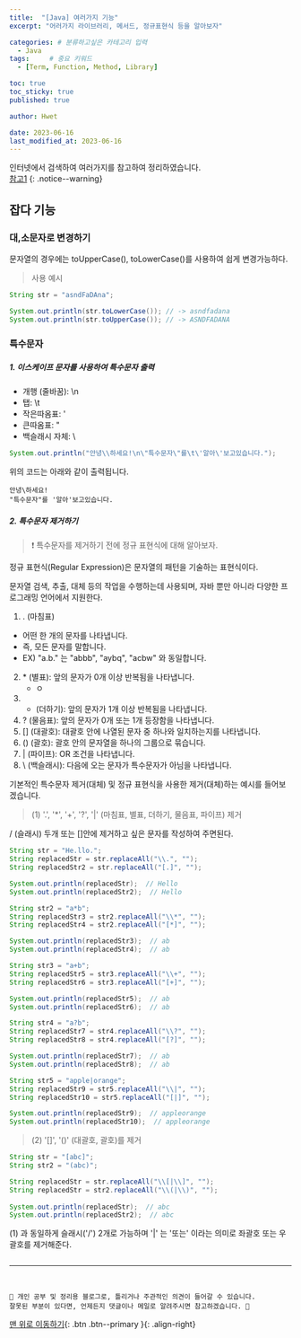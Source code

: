 ```yaml
---
title:  "[Java] 여러가지 기능"  
excerpt: "어러가지 라이브러리, 메서드, 정규표현식 등을 알아보자"

categories: # 분류하고싶은 카테고리 입력
  - Java
tags:     # 중요 키워드
  - [Term, Function, Method, Library]

toc: true
toc_sticky: true
published: true

author: Hwet

date: 2023-06-16
last_modified_at: 2023-06-16
---
```


인터넷에서 검색하여 여러가지를 참고하여 정리하였습니다.    
[참고1]()
{: .notice--warning}

## 잡다 기능

### 대,소문자로 변경하기

문자열의 경우에는 toUpperCase(), toLowerCase()를 사용하여 쉽게 변경가능하다.

> 사용 예시

```java
String str = "asndFaDAna";

System.out.println(str.toLowerCase()); // -> asndfadana
System.out.println(str.toUpperCase()); // -> ASNDFADANA
```

### 특수문자

##### 1. 이스케이프 문자를 사용하여 특수문자 출력

- 개행 (줄바꿈): \n
- 탭: \t
- 작은따옴표: '
- 큰따옴표: "
- 백슬래시 자체: \

```java 
System.out.println("안녕\\하세요!\n\"특수문자\"를\t\'알아\'보고있습니다.");
```

위의 코드는 아래와 같이 출력됩니다.

```
안녕\하세요!
"특수문자"를	'알아'보고있습니다.
```

##### 2. 특수문자 제거하기

> ❗ 특수문자를 제거하기 전에 정규 표현식에 대해 알아보자.

정규 표현식(Regular Expression)은 문자열의 패턴을 기술하는 표현식이다.

문자열 검색, 추출, 대체 등의 작업을 수행하는데 사용되며, 자바 뿐만 아니라 다양한 프로그래밍 언어에서 지원한다.

1. . (마침표)
  - 어떤 한 개의 문자를 나타냅니다.
  - 즉, 모든 문자를 말합니다.
  - EX) "a.b." 는 "abbb", "aybq", "acbw" 와 동일합니다.  
2. \* (별표): 앞의 문자가 0개 이상 반복됨을 나타냅니다.
   - ㅇ
3. + (더하기): 앞의 문자가 1개 이상 반복됨을 나타냅니다.
4. ? (물음표): 앞의 문자가 0개 또는 1개 등장함을 나타냅니다.
5. [] (대괄호): 대괄호 안에 나열된 문자 중 하나와 일치하는지를 나타냅니다.
6. () (괄호): 괄호 안의 문자열을 하나의 그룹으로 묶습니다.
7. | (파이프): OR 조건을 나타냅니다.
8. \ (백슬래시): 다음에 오는 문자가 특수문자가 아님을 나타냅니다.

기본적인 특수문자 제거(대체) 및 정규 표현식을 사용한 제거(대체)하는 예시를 들어보겠습니다.

> (1) '.', '*', '+', '?', '|' (마침표, 별표, 더하기, 물음표, 파이프) 제거

/ (슬래시) 두개 또는 []안에 제거하고 싶은 문자를 작성하여 주면된다.

```java
String str = "He.llo.";
String replacedStr = str.replaceAll("\\.", "");
String replacedStr2 = str.replaceAll("[.]", "");

System.out.println(replacedStr);  // Hello
System.out.println(replacedStr2);  // Hello

String str2 = "a*b";
String replacedStr3 = str2.replaceAll("\\*", "");
String replacedStr4 = str2.replaceAll("[*]", "");

System.out.println(replacedStr3);  // ab
System.out.println(replacedStr4);  // ab 

String str3 = "a+b";
String replacedStr5 = str3.replaceAll("\\+", "");
String replacedStr6 = str3.replaceAll("[+]", "");

System.out.println(replacedStr5);  // ab
System.out.println(replacedStr6);  // ab

String str4 = "a?b";
String replacedStr7 = str4.replaceAll("\\?", "");
String replacedStr8 = str4.replaceAll("[?]", "");

System.out.println(replacedStr7);  // ab
System.out.println(replacedStr8);  // ab

String str5 = "apple|orange";
String replacedStr9 = str5.replaceAll("\\|", "");
String replacedStr10 = str5.replaceAll("[|]", "");

System.out.println(replacedStr9);  // appleorange
System.out.println(replacedStr10);  // appleorange
```

> (2) '[]', '()' (대괄호, 괄호)를 제거 

```java
String str = "[abc]";
String str2 = "(abc)";

String replacedStr = str.replaceAll("\\[|\\]", "");
String replacedStr = str2.replaceAll("\\(|\\)", "");
  
System.out.println(replacedStr);  // abc
System.out.println(replacedStr2);  // abc
```

(1) 과 동일하게 슬래시('/') 2개로 가능하며 '|' 는 '또는' 이라는 의미로 좌괄호 또는 우괄호를 제거해준다.







```java


```






***
<br>
    
    📢 개인 공부 및 정리용 블로그로, 틀리거나 주관적인 의견이 들어갈 수 있습니다.
    잘못된 부분이 있다면, 언제든지 댓글이나 메일로 알려주시면 참고하겠습니다. 🔔

[맨 위로 이동하기](#){: .btn .btn--primary }{: .align-right}